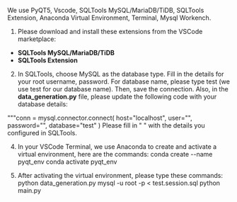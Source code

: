 We use PyQT5, Vscode, SQLTools MySQL/MariaDB/TiDB, SQLTools Extension, Anaconda Virtual Environment, Terminal, Mysql Workench.

1. Please download and install these extensions from the VSCode marketplace:
- **SQLTools MySQL/MariaDB/TiDB**
- **SQLTools Extension**
  
2. In SQLTools, choose MySQL as the database type.
Fill in the details for your root username, password. For database name, please type test (we use test for our database name). Then, save the connection.
Also, in the **data_generation.py** file, please update the following code with your database details:

"""conn = mysql.connector.connect(
    host="localhost",
    user="",
    password="",
    database="test"
)
Please fill in " " with the details you configured in SQLTools.

4. In your VSCode Terminal, we use Anaconda to create and activate a virtual environment, here are the commands: 
conda create --name pyqt_env
conda activate pyqt_env

5. After activating the virtual environment, please type these commands:
python data_generation.py
mysql -u root -p < test.session.sql
python main.py
